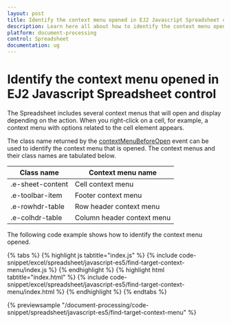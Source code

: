 ```yaml
---
layout: post
title: Identify the context menu opened in EJ2 Javascript Spreadsheet control | Syncfusion
description: Learn here all about how to identify the context menu opened in Syncfusion EJ2 Javascript Spreadsheet control of Syncfusion Essential JS 2 and more.
platform: document-processing
control: Spreadsheet 
documentation: ug
---
```


# Identify the context menu opened in EJ2 Javascript Spreadsheet control

The Spreadsheet includes several context menus that will open and display depending on the action. When you right-click on a cell, for example, a context menu with options related to the cell element appears.

The class name returned by the [contextMenuBeforeOpen](https://ej2.syncfusion.com/javascript/documentation/api/spreadsheet/#contextmenubeforeopen) event can be used to identify the context menu that is opened. The context menus and their class names are tabulated below.

| Class name | Context menu name |
|-------|---------|
| .e-sheet-content | Cell context menu |
| .e-toolbar-item | Footer context menu |
| .e-rowhdr-table | Row header context menu |
| .e-colhdr-table | Column header context menu |

The following code example shows how to identify the context menu opened.

{% tabs %}
{% highlight js tabtitle="index.js" %}
{% include code-snippet/excel/spreadsheet/javascript-es5/find-target-context-menu/index.js %}
{% endhighlight %}
{% highlight html tabtitle="index.html" %}
{% include code-snippet/excel/spreadsheet/javascript-es5/find-target-context-menu/index.html %}
{% endhighlight %}
{% endtabs %}

{% previewsample "/document-processing/code-snippet/spreadsheet/javascript-es5/find-target-context-menu" %}
